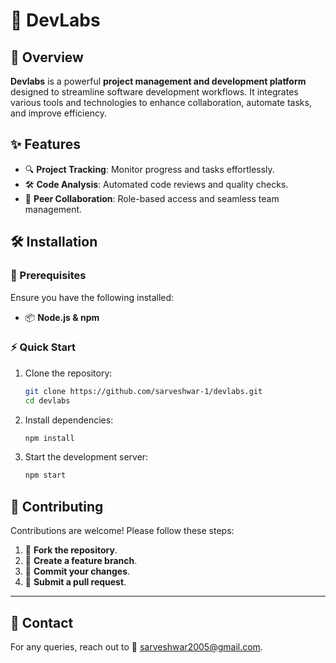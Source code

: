 # 🚀 DevLabs

## 🌟 Overview
**Devlabs** is a powerful **project management and development platform** designed to streamline software development workflows. It integrates various tools and technologies to enhance collaboration, automate tasks, and improve efficiency.

## ✨ Features
- 🔍 **Project Tracking**: Monitor progress and tasks effortlessly.
- 🛠 **Code Analysis**: Automated code reviews and quality checks.
- 👥 **Peer Collaboration**: Role-based access and seamless team management.

## 🛠 Installation

### 📌 Prerequisites
Ensure you have the following installed:
- 📦 **Node.js & npm**

### ⚡ Quick Start
1. Clone the repository:
   ```bash
   git clone https://github.com/sarveshwar-1/devlabs.git
   cd devlabs
   ```
2. Install dependencies:
   ```bash
   npm install
   ```
3. Start the development server:
   ```bash
   npm start
   ```

## 🤝 Contributing
Contributions are welcome! Please follow these steps:
1. 🍴 **Fork the repository**.
2. 🌿 **Create a feature branch**.
3. 💾 **Commit your changes**.
4. 🔄 **Submit a pull request**.

---

## 📩 Contact
For any queries, reach out to 📧 [sarveshwar2005@gmail.com](mailto:sarveshwar2005@gmail.com).
